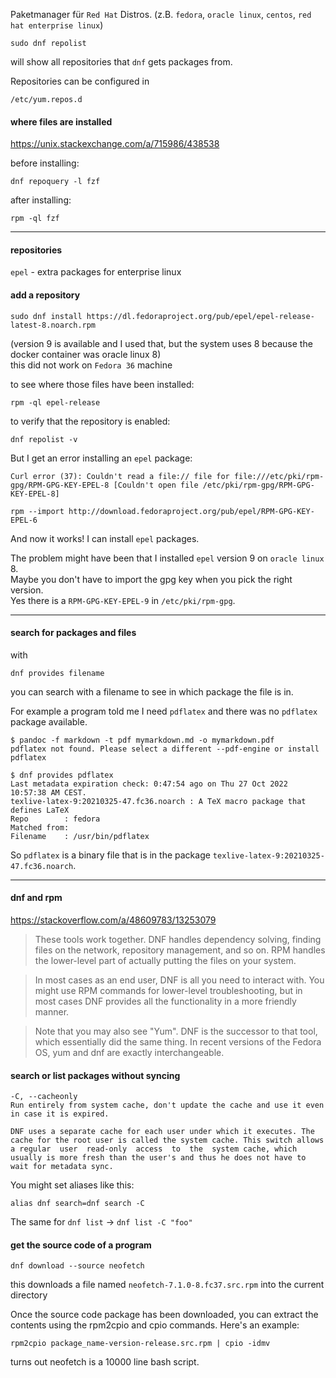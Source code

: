 Paketmanager für `Red Hat` Distros. (z.B. `fedora`, `oracle linux`, `centos`, `red hat enterprise linux`)

```
sudo dnf repolist
```
will show all repositories that `dnf` gets packages from.

Repositories can be configured in
```
/etc/yum.repos.d
```
#### where files are installed

https://unix.stackexchange.com/a/715986/438538

before installing:
```
dnf repoquery -l fzf
```

after installing:
```
rpm -ql fzf
```

***
#### repositories
`epel` - extra packages for enterprise linux

#### add a repository

```
sudo dnf install https://dl.fedoraproject.org/pub/epel/epel-release-latest-8.noarch.rpm
```
(version 9 is available and I used that, but the system uses 8 because the docker container was oracle linux 8)\
this did not work on `Fedora 36` machine

to see where those files have been installed:
```
rpm -ql epel-release
```

to verify that the repository is enabled:
```
dnf repolist -v
```

But I get an error installing an `epel` package:
```
Curl error (37): Couldn't read a file:// file for file:///etc/pki/rpm-gpg/RPM-GPG-KEY-EPEL-8 [Couldn't open file /etc/pki/rpm-gpg/RPM-GPG-KEY-EPEL-8]
```

```
rpm --import http://download.fedoraproject.org/pub/epel/RPM-GPG-KEY-EPEL-6
```

And now it works! I can install `epel` packages.

The problem might have been that I installed `epel` version 9 on `oracle linux` 8.\
Maybe you don't have to import the gpg key when you pick the right version.\
Yes there is a `RPM-GPG-KEY-EPEL-9` in `/etc/pki/rpm-gpg`.

***

#### search for packages and files

with
```
dnf provides filename
```
you can search with a filename to see in which package the file is in.

For example a program told me I need `pdflatex` and there was no `pdflatex` package available.

```
$ pandoc -f markdown -t pdf mymarkdown.md -o mymarkdown.pdf
pdflatex not found. Please select a different --pdf-engine or install pdflatex

$ dnf provides pdflatex
Last metadata expiration check: 0:47:54 ago on Thu 27 Oct 2022 10:57:38 AM CEST.
texlive-latex-9:20210325-47.fc36.noarch : A TeX macro package that defines LaTeX
Repo        : fedora
Matched from:
Filename    : /usr/bin/pdflatex
```

So `pdflatex` is a binary file that is in the package `texlive-latex-9:20210325-47.fc36.noarch`.

***

#### dnf and rpm

https://stackoverflow.com/a/48609783/13253079



> These tools work together. DNF handles dependency solving, finding files on the network, repository management, and so on. RPM handles the lower-level part of actually putting the files on your system.

> In most cases as an end user, DNF is all you need to interact with. You might use RPM commands for lower-level troubleshooting, but in most cases DNF provides all the functionality in a more friendly manner.

> Note that you may also see "Yum". DNF is the successor to that tool, which essentially did the same thing. In recent versions of the Fedora OS, yum and dnf are exactly interchangeable.


#### search or list packages without syncing

```
-C, --cacheonly
Run entirely from system cache, don't update the cache and use it even in case it is expired.

DNF uses a separate cache for each user under which it executes. The cache for the root user is called the system cache. This switch allows a regular  user  read-only  access  to  the  system cache, which usually is more fresh than the user's and thus he does not have to wait for metadata sync.
```

You might set aliases like this:
```
alias dnf search=dnf search -C
```

The same for `dnf list` -> `dnf list -C "foo"`

#### get the source code of a program

```
dnf download --source neofetch
```
this downloads a file named `neofetch-7.1.0-8.fc37.src.rpm` into the current directory


Once the source code package has been downloaded, you can extract the contents using the rpm2cpio and cpio commands. Here's an example:
```
rpm2cpio package_name-version-release.src.rpm | cpio -idmv
```
turns out neofetch is a 10000 line bash script.
